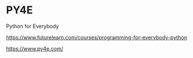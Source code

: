# PY4E
Python for Everybody

https://www.futurelearn.com/courses/programming-for-everybody-python

https://www.py4e.com/
